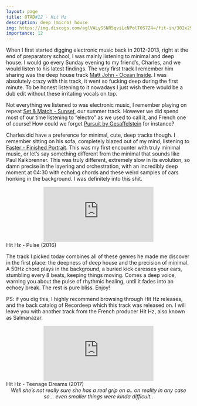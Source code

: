 ```yaml
---
layout: page
title: OTAD#12 - Hit Hz
description: deep (micro) house
img: https://img.discogs.com/aglVALyS5NR5qviLcNPolT0S7Z4=/fit-in/302x298/filters:strip_icc():format(jpeg):mode_rgb():quality(90)/discogs-images/R-7943015-1459890271-6390.jpeg.jpg
importance: 12
---
```


When I first started digging electronic music back in 2012-2013, right at the end of preparatory school, I was mainly listening to minimal and deep house. I would go every Sunday evening to my friend’s, Charles, and we would listen to his latest findings. The very first track I remember him sharing was the deep house track [Matt John - Ocean Inside](https://youtu.be/-bst3cQ9M2s). I was absolutely crazy with this track, it went so fucking deep during the first minute. To be honest listening to it nowadays I just wish there would be a dub edit without these irritating vocals on top.

Not everything we listened to was electronic music, I remember playing on repeat [Set & Match - Sunset](https://youtu.be/wwdWAsPyA90), our summer track. However we did spend most of our time listening to “electro” as we used to call it, and French one of course! How could we forget [Pursuit by Gesaffelstein](https://youtu.be/1ExdigjJmaA) for instance?

Charles did have a preference for minimal, cute, deep tracks though. I remember sitting on his sofa, completely blazed out of my mind, listening to [Faster - Finished Portrait](https://youtu.be/YkPzSKFpm7s). This was my first encounter with truly minimal music, or let’s say something different from the minimal that sounds like Paul Kalkbrenner. This was truly different, extremely slow in its evolution, so damn precise in the layering and orchestration, with an incredibly deep moment at 04:30 with echoing chords and these weird samples of cars honking in the background. I was definitely into this shit.

<div class="row">
    <div class="col-sm mt-3 mt-md-0 video" align="center">
        <iframe src="https://www.youtube.com/embed/5B7U4IgQr_o" frameborder="0" allow="accelerometer; autoplay; encrypted-media; gyroscope; picture-in-picture" allowfullscreen></iframe>
    </div>
</div>

<div class="caption">
    Hit Hz - Pulse (2016)
</div>

The track I picked today combines all of these genres he made me discover in the first place: the deepness of deep house and the precision of minimal. A 50Hz chord plays in the background, a buried kick caresses your ears, stumbling every 8 beats, keeping things moving. Comes a deep voice, warning you about the pulse of rhythmic healing, until it fades into an echoey break. The rest is pure bliss. Enjoy!

PS: if you dig this, I highly recommend browsing through Hit Hz releases, and the back catalog of Recordeep which this track was released on. I will leave you with another track from the French producer Hit Hz, also known as Salmanazar.

<div class="row">
    <div class="col-sm mt-3 mt-md-0 video" align="center">
        <iframe src="https://www.youtube.com/embed/HrLOde_oCw4" frameborder="0" allow="accelerometer; autoplay; encrypted-media; gyroscope; picture-in-picture" allowfullscreen></iframe>
    </div>
</div>

<div class="caption">
    Hit Hz - Teenage Dreams (2017)
</div>

<div style="text-align: center; font-style: italic; margin-bottom: 25px">
    Well she’s not really sure she has a real grip on a.. on reality in any case so… even smaller things were kinda difficult..
</div>
